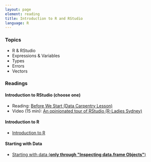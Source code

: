```yaml
---
layout: page
element: reading
title: Introduction to R and RStudio
language: R
---
```

   
### Topics

* R & RStudio
* Expressions & Variables
* Types
* Errors
* Vectors 

### Readings

#### Introduction to RStudio (choose one)

* Reading: [Before We Start (Data Carpentry Lesson)](http://www.datacarpentry.org/R-ecology-lesson/00-before-we-start.html)
* Video (15 min): [An opinionated tour of RStudio (R-Ladies Sydney)](https://www.youtube.com/watch?v=kfcX5DEMAp4)

#### Introduction to R

* [Introduction to R](http://www.datacarpentry.org/R-ecology-lesson/01-intro-to-r.html)

#### Starting with Data

* [Starting with data (**only through "Inspecting data.frame Objects"**)](http://www.datacarpentry.org/R-ecology-lesson/02-starting-with-data.html)
